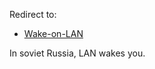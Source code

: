 Redirect to:

*   [Wake-on-LAN](/index.php/Wake-on-LAN "Wake-on-LAN")

In soviet Russia, LAN wakes you.